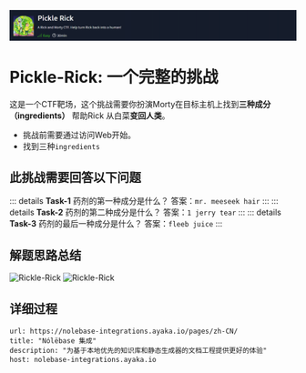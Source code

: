 ![](assets/web-pickle-rick/file-20241023102615.png)

# Pickle-Rick: 一个完整的挑战
这是一个CTF靶场，这个挑战需要你扮演Morty在目标主机上找到**三种成分（ingredients）** 帮助Rick
从白菜**变回人类**。

- 挑战前需要通过访问Web开始。
- 找到三种`ingredients`
## 此挑战需要回答以下问题

::: details **Task-1** 药剂的第一种成分是什么？
答案：`mr. meeseek hair`
:::
::: details **Task-2** 药剂的第二种成分是什么？
答案：`1 jerry tear`
:::
::: details **Task-3** 药剂的最后一种成分是什么？
答案：`fleeb juice`
:::

## 解题思路总结

![Rickle-Rick](assets/web-pickle-rick/Rickle-Rick.canvas)
![Rickle-Rick](assets/web-pickle-rick/Rickle-Rick.png)
## 详细过程


```cardlink
url: https://nolebase-integrations.ayaka.io/pages/zh-CN/
title: "Nólëbase 集成"
description: "为基于本地优先的知识库和静态生成器的文档工程提供更好的体验"
host: nolebase-integrations.ayaka.io
```

